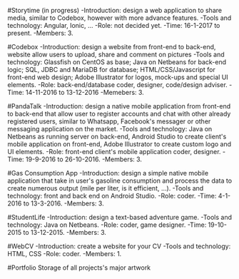 #Storytime (in progress)
  -Introduction: design a web application to share media, similar to Codebox, however with more advance features.
  -Tools and technology: Angular, Ionic, ...
  -Role: not decided yet.
  -Time: 16-1-2017 to present.
  -Members: 3.

#Codebox
  -Introduction: design a website from front-end to back-end, website allow users to upload, share and comment on pictures
  -Tools and technology: Glassfish on CentOS as base; Java on Netbeans for back-end logic; SQL, JDBC and MariaDB for database; 
HTML/CSS/Javascript for front-end web design; Adobe Illustrator for logos, mock-ups and special UI elements.
  -Role: back-end/database coder, designer, code/design adviser.
  -Time: 14-11-2016 to 13-12-2016
  -Memebers: 3.
  
#PandaTalk
  -Introduction: design a native mobile application from front-end to back-end that allow user to register accounts and chat with
other already registered users, similar to Whatsapp, Facebook's messager or other messaging application on the market.
  -Tools and technology: Java on Netbeans as running server on back-end, Android Studio to create client's mobile application on 
front-end, Adobe Illustrator to create custom logo and UI elements.
  -Role: front-end client's mobile application coder, designer.
  -Time: 19-9-2016 to 26-10-2016.
  -Members: 3.

#Gas Consumption App
  -Introduction: design a simple native mobile application that take in user's gasoline consumption and process the data to
create numerous output (mile per liter, is it efficient, ...).
  -Tools and technology: front and back end on Android Studio.
  -Role: coder.
  -Time: 4-1-2016 to 13-3-2016.
  -Members: 3.
  
#StudentLife
  -Introduction: design a text-based adventure game.
  -Tools and technology: Java on Netbeans.
  -Role: coder, game designer.
  -Time: 19-10-2015 to 13-12-2015.
  -Members: 3.
  
#WebCV
  -Introduction: create a website for your CV
  -Tools and technology: HTML, CSS
  -Role: coder.
  -Members: 1.
  
#Portfolio
  Storage of all projects's major artwork
